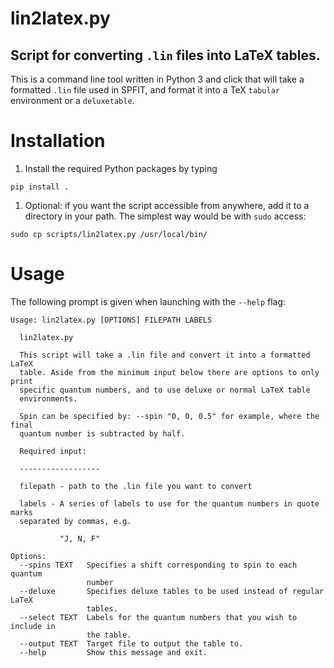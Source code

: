 # lin2latex.py

## Script for converting `.lin` files into LaTeX tables.

This is a command line tool written in Python 3 and click that will take
a formatted `.lin` file used in SPFIT, and format it into a TeX `tabular`
environment or a `deluxetable`.

# Installation

1. Install the required Python packages by typing

`pip install .`

1. Optional: if you want the script accessible from anywhere, add it to a directory
in your path. The simplest way would be with `sudo` access:

`sudo cp scripts/lin2latex.py /usr/local/bin/`

# Usage

The following prompt is given when launching with the `--help` flag:

```
Usage: lin2latex.py [OPTIONS] FILEPATH LABELS

  lin2latex.py

  This script will take a .lin file and convert it into a formatted LaTeX
  table. Aside from the minimum input below there are options to only print
  specific quantum numbers, and to use deluxe or normal LaTeX table
  environments.

  Spin can be specified by: --spin "0, 0, 0.5" for example, where the final
  quantum number is subtracted by half.

  Required input:

  ------------------

  filepath - path to the .lin file you want to convert

  labels - A series of labels to use for the quantum numbers in quote marks
  separated by commas, e.g.

           "J, N, F"

Options:
  --spins TEXT   Specifies a shift corresponding to spin to each quantum
                 number
  --deluxe       Specifies deluxe tables to be used instead of regular LaTeX
                 tables.
  --select TEXT  Labels for the quantum numbers that you wish to include in
                 the table.
  --output TEXT  Target file to output the table to.
  --help         Show this message and exit.
```

